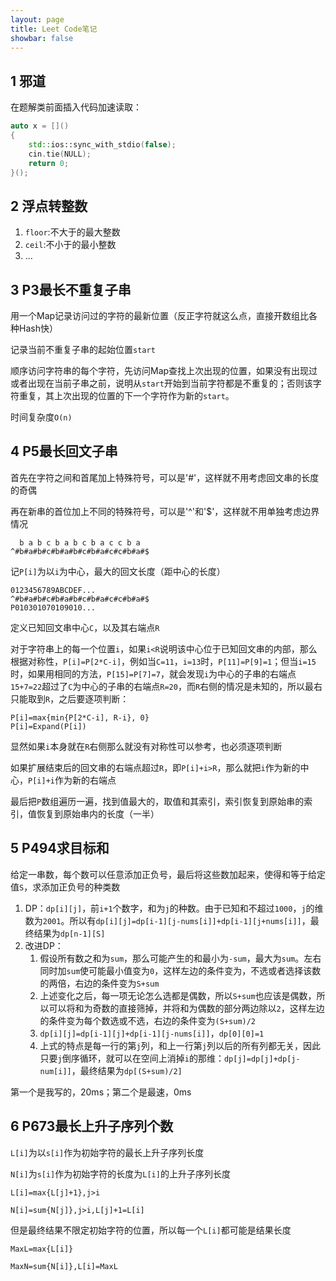 ```yaml
---
layout: page
title: Leet Code笔记
showbar: false
---
```


## 1 邪道

在题解类前面插入代码加速读取：

```c++
auto x = []()
{
    std::ios::sync_with_stdio(false);
    cin.tie(NULL);
    return 0;
}();
```

## 2 浮点转整数

1. `floor`:不大于的最大整数
2. `ceil`:不小于的最小整数
3. ...

## 3 P3最长不重复子串

用一个Map记录访问过的字符的最新位置（反正字符就这么点，直接开数组比各种Hash快）

记录当前不重复子串的起始位置`start`

顺序访问字符串的每个字符，先访问Map查找上次出现的位置，如果没有出现过或者出现在当前子串之前，说明从`start`开始到当前字符都是不重复的；否则该字符重复，其上次出现的位置的下一个字符作为新的`start`。

时间复杂度`O(n)`

## 4 P5最长回文子串

首先在字符之间和首尾加上特殊符号，可以是'#'，这样就不用考虑回文串的长度的奇偶

再在新串的首位加上不同的特殊符号，可以是'^'和'$'，这样就不用单独考虑边界情况

```
  b a b c b a b c b a c c b a
^#b#a#b#c#b#a#b#c#b#a#c#c#b#a#$
```

记`P[i]`为以`i`为中心，最大的回文长度（距中心的长度）

```
0123456789ABCDEF...
^#b#a#b#c#b#a#b#c#b#a#c#c#b#a#$
P010301070109010...
```

定义已知回文串中心`C`，以及其右端点`R`

对于字符串上的每一个位置`i`，如果`i<R`说明该中心位于已知回文串的内部，那么根据对称性，`P[i]=P[2*C-i]`，例如当`C=11`，`i=13`时，`P[11]=P[9]=1`；但当`i=15`时，如果用相同的方法，`P[15]=P[7]=7`，就会发现`i`为中心的子串的右端点`15+7=22`超过了`C`为中心的子串的右端点`R=20`，而`R`右侧的情况是未知的，所以最右只能取到`R`，之后要逐项判断：

```
P[i]=max{min{P[2*C-i], R-i}, 0}
P[i]=Expand(P[i])
```

显然如果`i`本身就在`R`右侧那么就没有对称性可以参考，也必须逐项判断

如果扩展结束后的回文串的右端点超过`R`，即`P[i]+i>R`，那么就把`i`作为新的中心，`P[i]+i`作为新的右端点

最后把`P`数组遍历一遍，找到值最大的，取值和其索引，索引恢复到原始串的索引，值恢复到原始串内的长度（一半）

## 5 P494求目标和

给定一串数，每个数可以任意添加正负号，最后将这些数加起来，使得和等于给定值`S`，求添加正负号的种类数

1. DP：`dp[i][j]`，前`i+1`个数字，和为`j`的种数。由于已知和不超过`1000`，`j`的维数为`2001`。所以有`dp[i][j]=dp[i-1][j-nums[i]]+dp[i-1][j+nums[i]]`，最终结果为`dp[n-1][S]`
2. 改进DP：
   1. 假设所有数之和为`sum`，那么可能产生的和最小为`-sum`，最大为`sum`。左右同时加`sum`使可能最小值变为`0`，这样左边的条件变为，不选或者选择该数的两倍，右边的条件变为`S+sum`
   2. 上述变化之后，每一项无论怎么选都是偶数，所以`S+sum`也应该是偶数，所以可以将和为奇数的直接筛掉，并将和为偶数的部分两边除以`2`，这样左边的条件变为每个数选或不选，右边的条件变为`(S+sum)/2`
   3. `dp[i][j]=dp[i-1][j]+dp[i-1][j-nums[i]]`，`dp[0][0]=1`
   4. 上式的特点是每一行的第`j`列，和上一行第`j`列以后的所有列都无关，因此只要`j`倒序循环，就可以在空间上消掉`i`的那维：`dp[j]=dp[j]+dp[j-num[i]]`，最终结果为`dp[(S+sum)/2]`

第一个是我写的，20ms；第二个是最速，0ms

## 6 P673最长上升子序列个数

`L[i]`为以`s[i]`作为初始字符的最长上升子序列长度

`N[i]`为`s[i]`作为初始字符的长度为`L[i]`的上升子序列长度

`L[i]=max{L[j]+1},j>i`

`N[i]=sum{N[j]},j>i,L[j]+1=L[i]`

但是最终结果不限定初始字符的位置，所以每一个`L[i]`都可能是结果长度

`MaxL=max{L[i]}`

`MaxN=sum{N[i]},L[i]=MaxL`
